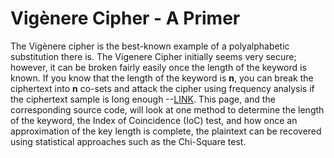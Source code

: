 # Vigènere Cipher - A Primer
 The Vigènere cipher is the best-known example of a polyalphabetic substitution there is. The Vigenere Cipher initially seems very secure; however, it can be broken fairly easily once the length of the keyword is known. If you know that the length of the keyword is **n**, you can break the ciphertext into **n** co-sets and attack the cipher using frequency analysis if the ciphertext sample is long enough --[LINK](https://www.cs.uri.edu/cryptography/classicalvigenerecrypt.htm). This page, and the corresponding source code, will look at one method to determine the length of the keyword, the Index of Coincidence (IoC) test, and how once an approximation of the key length is complete, the plaintext can be recovered using statistical approaches such as the Chi-Square test.  
